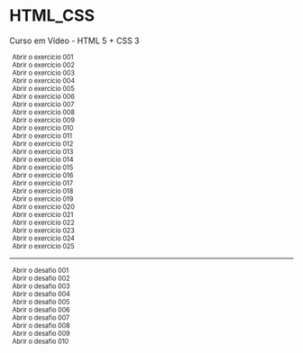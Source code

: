 # HTML_CSS
 Curso em Vídeo - HTML 5 + CSS 3

<style>
    a {
        text-decoration: none;
        transition-duration: 0.33s;
        padding: 5px;
        font-size: 0.8em;
    }
    a:visited {
        color: #ff0000;
    }
    a:hover {
        color: #ffffff;
        background-color: #368411;
        text-decoration: none;
    }
</style>

<a href="https://silsl.github.io/HTML_CSS/EXERCICIOS/001/">Abrir o exercício 001</a><br>
<a href="https://silsl.github.io/HTML_CSS/EXERCICIOS/002/">Abrir o exercício 002</a><br>
<a href="https://silsl.github.io/HTML_CSS/EXERCICIOS/003/">Abrir o exercício 003</a><br>
<a href="https://silsl.github.io/HTML_CSS/EXERCICIOS/004/">Abrir o exercício 004</a><br>
<a href="https://silsl.github.io/HTML_CSS/EXERCICIOS/005/">Abrir o exercício 005</a><br>
<a href="https://silsl.github.io/HTML_CSS/EXERCICIOS/006/">Abrir o exercício 006</a><br>
<a href="https://silsl.github.io/HTML_CSS/EXERCICIOS/007/">Abrir o exercício 007</a><br>
<a href="https://silsl.github.io/HTML_CSS/EXERCICIOS/008/">Abrir o exercício 008</a><br>
<a href="https://silsl.github.io/HTML_CSS/EXERCICIOS/009/">Abrir o exercício 009</a><br>
<a href="https://silsl.github.io/HTML_CSS/EXERCICIOS/010/">Abrir o exercício 010</a><br>
<a href="https://silsl.github.io/HTML_CSS/EXERCICIOS/011/">Abrir o exercício 011</a><br>
<a href="https://silsl.github.io/HTML_CSS/EXERCICIOS/012/">Abrir o exercício 012</a><br>
<a href="https://silsl.github.io/HTML_CSS/EXERCICIOS/013/">Abrir o exercício 013</a><br>
<a href="https://silsl.github.io/HTML_CSS/EXERCICIOS/014/">Abrir o exercício 014</a><br>
<a href="https://silsl.github.io/HTML_CSS/EXERCICIOS/015/">Abrir o exercício 015</a><br>
<a href="https://silsl.github.io/HTML_CSS/EXERCICIOS/016/">Abrir o exercício 016</a><br>
<a href="https://silsl.github.io/HTML_CSS/EXERCICIOS/017/">Abrir o exercício 017</a><br>
<a href="https://silsl.github.io/HTML_CSS/EXERCICIOS/018/">Abrir o exercício 018</a><br>
<a href="https://silsl.github.io/HTML_CSS/EXERCICIOS/019/">Abrir o exercício 019</a><br>
<a href="https://silsl.github.io/HTML_CSS/EXERCICIOS/020/">Abrir o exercício 020</a><br>
<a href="https://silsl.github.io/HTML_CSS/EXERCICIOS/021/">Abrir o exercício 021</a><br>
<a href="https://silsl.github.io/HTML_CSS/EXERCICIOS/022/">Abrir o exercício 022</a><br>
<a href="https://silsl.github.io/HTML_CSS/EXERCICIOS/023/">Abrir o exercício 023</a><br>
<a href="https://silsl.github.io/HTML_CSS/EXERCICIOS/024/">Abrir o exercício 024</a><br>
<a href="https://silsl.github.io/HTML_CSS/EXERCICIOS/025/">Abrir o exercício 025</a><br>
<hr>
<a href="https://silsl.github.io/HTML_CSS/EXERCICIOS/d001/">Abrir o desafio 001</a><br>
<a href="https://silsl.github.io/HTML_CSS/EXERCICIOS/d002/">Abrir o desafio 002</a><br>
<a href="https://silsl.github.io/HTML_CSS/EXERCICIOS/d003/">Abrir o desafio 003</a><br>
<a href="https://silsl.github.io/HTML_CSS/EXERCICIOS/d004/">Abrir o desafio 004</a><br>
<a href="https://silsl.github.io/HTML_CSS/EXERCICIOS/d005/">Abrir o desafio 005</a><br>
<a href="https://silsl.github.io/HTML_CSS/EXERCICIOS/d006/">Abrir o desafio 006</a><br>
<a href="https://silsl.github.io/HTML_CSS/EXERCICIOS/d007/">Abrir o desafio 007</a><br>
<a href="https://silsl.github.io/HTML_CSS/EXERCICIOS/d008/">Abrir o desafio 008</a><br>
<a href="https://silsl.github.io/HTML_CSS/EXERCICIOS/d009/">Abrir o desafio 009</a><br>
<a href="https://silsl.github.io/HTML_CSS/EXERCICIOS/d010/">Abrir o desafio 010</a><br>